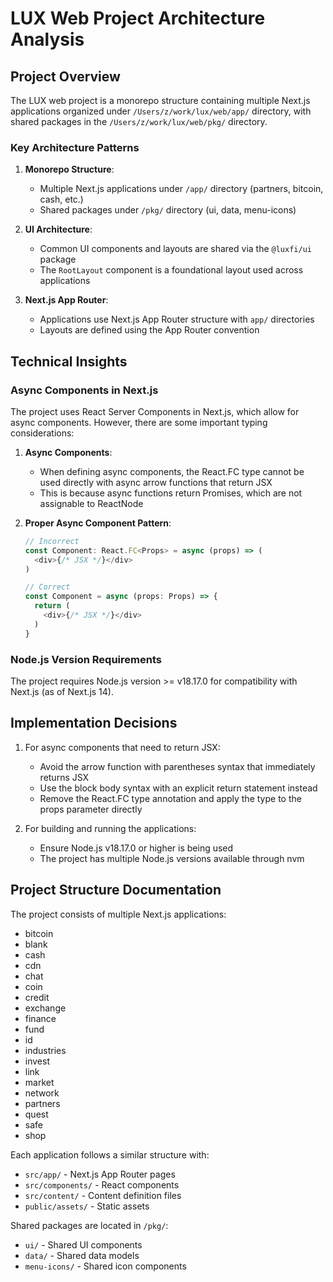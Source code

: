 # LUX Web Project Architecture Analysis

## Project Overview

The LUX web project is a monorepo structure containing multiple Next.js applications organized under `/Users/z/work/lux/web/app/` directory, with shared packages in the `/Users/z/work/lux/web/pkg/` directory.

### Key Architecture Patterns

1. **Monorepo Structure**:
   - Multiple Next.js applications under `/app/` directory (partners, bitcoin, cash, etc.)
   - Shared packages under `/pkg/` directory (ui, data, menu-icons)

2. **UI Architecture**:
   - Common UI components and layouts are shared via the `@luxfi/ui` package
   - The `RootLayout` component is a foundational layout used across applications

3. **Next.js App Router**:
   - Applications use Next.js App Router structure with `app/` directories
   - Layouts are defined using the App Router convention

## Technical Insights

### Async Components in Next.js

The project uses React Server Components in Next.js, which allow for async components. However, there are some important typing considerations:

1. **Async Components**:
   - When defining async components, the React.FC type cannot be used directly with async arrow functions that return JSX
   - This is because async functions return Promises, which are not assignable to ReactNode

2. **Proper Async Component Pattern**:
   ```typescript
   // Incorrect
   const Component: React.FC<Props> = async (props) => (
     <div>{/* JSX */}</div>
   )
   
   // Correct
   const Component = async (props: Props) => {
     return (
       <div>{/* JSX */}</div>
     )
   }
   ```

### Node.js Version Requirements

The project requires Node.js version >= v18.17.0 for compatibility with Next.js (as of Next.js 14).

## Implementation Decisions

1. For async components that need to return JSX:
   - Avoid the arrow function with parentheses syntax that immediately returns JSX
   - Use the block body syntax with an explicit return statement instead
   - Remove the React.FC type annotation and apply the type to the props parameter directly

2. For building and running the applications:
   - Ensure Node.js v18.17.0 or higher is being used
   - The project has multiple Node.js versions available through nvm

## Project Structure Documentation

The project consists of multiple Next.js applications:
- bitcoin
- blank
- cash
- cdn
- chat
- coin
- credit
- exchange
- finance
- fund
- id
- industries
- invest
- link
- market
- network
- partners
- quest
- safe
- shop

Each application follows a similar structure with:
- `src/app/` - Next.js App Router pages
- `src/components/` - React components
- `src/content/` - Content definition files
- `public/assets/` - Static assets

Shared packages are located in `/pkg/`:
- `ui/` - Shared UI components
- `data/` - Shared data models
- `menu-icons/` - Shared icon components

